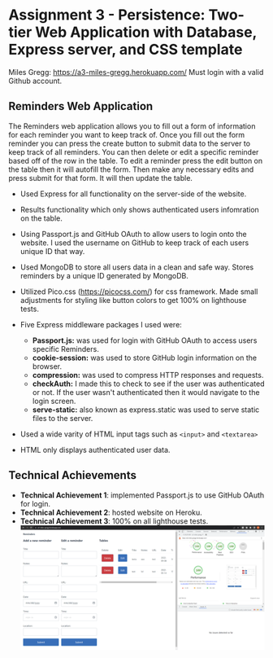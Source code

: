 Assignment 3 - Persistence: Two-tier Web Application with Database, Express server, and CSS template
===

Miles Gregg: https://a3-miles-gregg.herokuapp.com/
Must login with a valid Github account.

## Reminders Web Application

The Reminders web application allows you to fill out a form of information for each reminder you want to keep track of. Once you fill out the form reminder you can press the create button to submit data to the server to keep track of all reminders. You can then delete or edit a specific reminder based off of the row in the table. To edit a reminder press the edit button on the table then it will autofill the form. Then make any necessary edits and press submit for that form. It will then update the table.

- Used Express for all functionality on the server-side of the website.
- Results functionality which only shows authenticated users infomration on the table. 
- Using Passport.js and GitHub OAuth to allow users to login onto the website. I used the username on GitHub to keep track of each users unique ID that way.
- Used MongoDB to store all users data in a clean and safe way. Stores reminders by a unique ID generated by MongoDB.
- Utilized Pico.css (https://picocss.com/) for css framework. Made small adjustments for styling like button colors to get 100% on lighthouse tests.
- Five Express middleware packages I used were:
    - **Passport.js:** was used for login with GitHub OAuth to access users specific Reminders.
    - **cookie-session:** was used to store GitHub login information on the browser.
    - **compression:** was used to compress HTTP responses and requests.
    - **checkAuth:** I made this to check to see if the user was authenticated or not. If the user wasn't authenticated then it would navigate to the login screen.
    - **serve-static:** also known as express.static was used to serve static files to the server.

- Used a wide varity of HTML input tags such as `<input>` and `<textarea>`
- HTML only displays authenticated user data. 

## Technical Achievements
- **Technical Achievement 1**: implemented Passport.js to use GitHub OAuth for login.
- **Technical Achievement 2**: hosted website on Heroku.
- **Technical Achievement 3**: 100% on all lighthouse tests.
    ![Lighthouse Test](/images/lighthouse_test.png)

